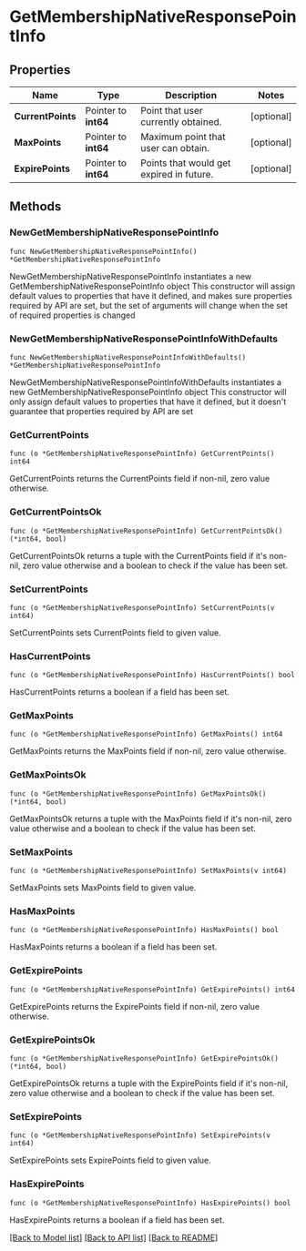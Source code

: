 # GetMembershipNativeResponsePointInfo

## Properties

Name | Type | Description | Notes
------------ | ------------- | ------------- | -------------
**CurrentPoints** | Pointer to **int64** | Point that user currently obtained. | [optional] 
**MaxPoints** | Pointer to **int64** | Maximum point that user can obtain. | [optional] 
**ExpirePoints** | Pointer to **int64** | Points that would get expired in future. | [optional] 

## Methods

### NewGetMembershipNativeResponsePointInfo

`func NewGetMembershipNativeResponsePointInfo() *GetMembershipNativeResponsePointInfo`

NewGetMembershipNativeResponsePointInfo instantiates a new GetMembershipNativeResponsePointInfo object
This constructor will assign default values to properties that have it defined,
and makes sure properties required by API are set, but the set of arguments
will change when the set of required properties is changed

### NewGetMembershipNativeResponsePointInfoWithDefaults

`func NewGetMembershipNativeResponsePointInfoWithDefaults() *GetMembershipNativeResponsePointInfo`

NewGetMembershipNativeResponsePointInfoWithDefaults instantiates a new GetMembershipNativeResponsePointInfo object
This constructor will only assign default values to properties that have it defined,
but it doesn't guarantee that properties required by API are set

### GetCurrentPoints

`func (o *GetMembershipNativeResponsePointInfo) GetCurrentPoints() int64`

GetCurrentPoints returns the CurrentPoints field if non-nil, zero value otherwise.

### GetCurrentPointsOk

`func (o *GetMembershipNativeResponsePointInfo) GetCurrentPointsOk() (*int64, bool)`

GetCurrentPointsOk returns a tuple with the CurrentPoints field if it's non-nil, zero value otherwise
and a boolean to check if the value has been set.

### SetCurrentPoints

`func (o *GetMembershipNativeResponsePointInfo) SetCurrentPoints(v int64)`

SetCurrentPoints sets CurrentPoints field to given value.

### HasCurrentPoints

`func (o *GetMembershipNativeResponsePointInfo) HasCurrentPoints() bool`

HasCurrentPoints returns a boolean if a field has been set.

### GetMaxPoints

`func (o *GetMembershipNativeResponsePointInfo) GetMaxPoints() int64`

GetMaxPoints returns the MaxPoints field if non-nil, zero value otherwise.

### GetMaxPointsOk

`func (o *GetMembershipNativeResponsePointInfo) GetMaxPointsOk() (*int64, bool)`

GetMaxPointsOk returns a tuple with the MaxPoints field if it's non-nil, zero value otherwise
and a boolean to check if the value has been set.

### SetMaxPoints

`func (o *GetMembershipNativeResponsePointInfo) SetMaxPoints(v int64)`

SetMaxPoints sets MaxPoints field to given value.

### HasMaxPoints

`func (o *GetMembershipNativeResponsePointInfo) HasMaxPoints() bool`

HasMaxPoints returns a boolean if a field has been set.

### GetExpirePoints

`func (o *GetMembershipNativeResponsePointInfo) GetExpirePoints() int64`

GetExpirePoints returns the ExpirePoints field if non-nil, zero value otherwise.

### GetExpirePointsOk

`func (o *GetMembershipNativeResponsePointInfo) GetExpirePointsOk() (*int64, bool)`

GetExpirePointsOk returns a tuple with the ExpirePoints field if it's non-nil, zero value otherwise
and a boolean to check if the value has been set.

### SetExpirePoints

`func (o *GetMembershipNativeResponsePointInfo) SetExpirePoints(v int64)`

SetExpirePoints sets ExpirePoints field to given value.

### HasExpirePoints

`func (o *GetMembershipNativeResponsePointInfo) HasExpirePoints() bool`

HasExpirePoints returns a boolean if a field has been set.


[[Back to Model list]](../README.md#documentation-for-models) [[Back to API list]](../README.md#documentation-for-api-endpoints) [[Back to README]](../README.md)


